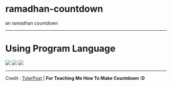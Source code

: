 # ramadhan-countdown

<p>an ramadhan countdown</p>

---
# Using Program Language
![](https://img.icons8.com/color/50/000000/javascript.png)
![](https://img.icons8.com/color/48/000000/css3.png)
![](https://img.icons8.com/color/48/000000/html-5--v1.png)






---
Credit : [TylerPost](https://github.com/TylerPottsDev) | **For Teaching Me How To Make Countdown :D**
